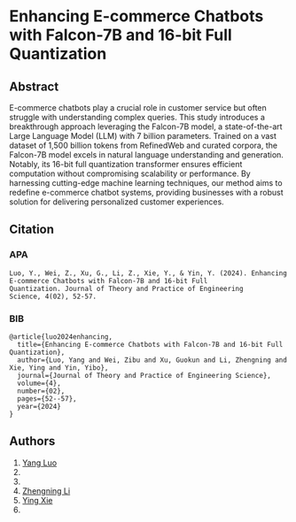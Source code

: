 # Enhancing E-commerce Chatbots with Falcon-7B and 16-bit Full Quantization

## Abstract
E-commerce chatbots play a crucial role in customer service but often struggle with understanding complex
queries. This study introduces a breakthrough approach leveraging the Falcon-7B model, a state-of-the-art Large
Language Model (LLM) with 7 billion parameters. Trained on a vast dataset of 1,500 billion tokens from RefinedWeb and
curated corpora, the Falcon-7B model excels in natural language understanding and generation. Notably, its 16-bit full
quantization transformer ensures efficient computation without compromising scalability or performance. By harnessing
cutting-edge machine learning techniques, our method aims to redefine e-commerce chatbot systems, providing businesses
with a robust solution for delivering personalized customer experiences.

## Citation
### APA
```
Luo, Y., Wei, Z., Xu, G., Li, Z., Xie, Y., & Yin, Y. (2024). Enhancing E-commerce Chatbots with Falcon-7B and 16-bit Full Quantization. Journal of Theory and Practice of Engineering Science, 4(02), 52-57.
```

### BIB
```
@article{luo2024enhancing,
  title={Enhancing E-commerce Chatbots with Falcon-7B and 16-bit Full Quantization},
  author={Luo, Yang and Wei, Zibu and Xu, Guokun and Li, Zhengning and Xie, Ying and Yin, Yibo},
  journal={Journal of Theory and Practice of Engineering Science},
  volume={4},
  number={02},
  pages={52--57},
  year={2024}
}
```
## Authors
1. [Yang Luo](https://github.com/LuoYangDxx)
2.
3.
4. [Zhengning Li](https://github.com/jim9586)
5. [Ying Xie](https://github.com/Florax1218)
6.
